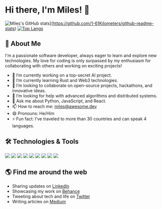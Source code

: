 # Hi there, I'm Miles! 👋

![Miles's GitHub stats](https://github-readme-stats.vercel.app/api?username=1-61Kilometers&show_icons=true&theme=radical)](https://github.com/1-61Kilometers/github-readme-stats)
[![Top Langs](https://github-readme-stats.vercel.app/api/top-langs/?username=1-61Kilometers&layout=compact&theme=radical)](https://github.com/1-61Kilometers/github-readme-stats)

## 🚀 About Me

I'm a passionate software developer, always eager to learn and explore new technologies. My love for coding is only surpassed by my enthusiasm for collaborating with others and working on exciting projects!

- 🔭 I’m currently working on a top-secret AI project.
- 🌱 I’m currently learning Rust and Web3 technologies.
- 👯 I’m looking to collaborate on open-source projects, hackathons, and innovative ideas.
- 🤔 I’m looking for help with advanced algorithms and distributed systems.
- 💬 Ask me about Python, JavaScript, and React.
- 📫 How to reach me: [miles@awesome.dev](mailto:miles@awesome.dev)
- 😄 Pronouns: He/Him
- ⚡ Fun fact: I've traveled to more than 30 countries and can speak 4 languages.

## 🛠️ Technologies & Tools

![](https://img.shields.io/badge/Code-Python-informational?style=flat&logo=python&logoColor=white&color=2bbc8a)
![](https://img.shields.io/badge/Code-JavaScript-informational?style=flat&logo=javascript&logoColor=white&color=2bbc8a)
![](https://img.shields.io/badge/Code-React-informational?style=flat&logo=react&logoColor=white&color=2bbc8a)
![](https://img.shields.io/badge/Code-Node.js-informational?style=flat&logo=node.js&logoColor=white&color=2bbc8a)
![](https://img.shields.io/badge/Code-Express-informational?style=flat&logo=express&logoColor=white&color=2bbc8a)
![](https://img.shields.io/badge/Code-GraphQL-informational?style=flat&logo=graphql&logoColor=white&color=2bbc8a)
![](https://img.shields.io/badge/Code-MongoDB-informational?style=flat&logo=mongodb&logoColor=white&color=2bbc8a)
![](https://img.shields.io/badge/Code-Docker-informational?style=flat&logo=docker&logoColor=white&color=2bbc8a)
![](https://img.shields.io/badge/Code-Git-informational?style=flat&logo=git&logoColor=white&color=2bbc8a)

## 🌎 Find me around the web

- Sharing updates on [LinkedIn](https://www.linkedin.com/in/miles-awesome/)
- Showcasing my work on [Behance](https://www.behance.net/miles-awesome)
- Tweeting about tech and life on [Twitter](https://twitter.com/miles_awesome)
- Writing articles on [Medium](https://medium.com/@miles.awesome)

